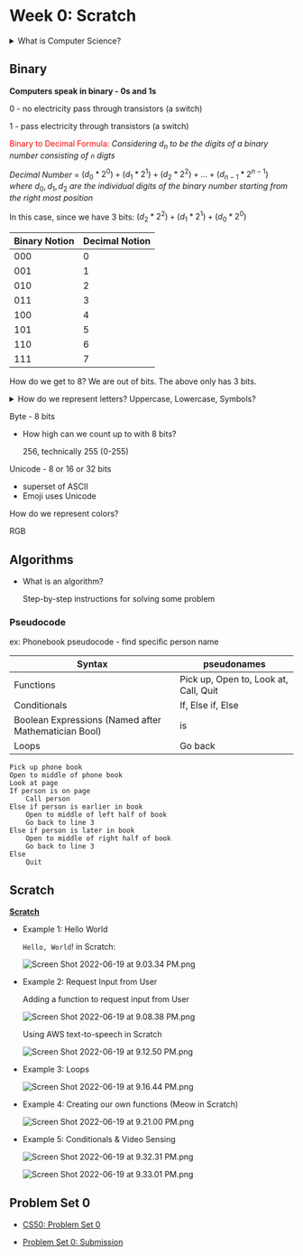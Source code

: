 # Week 0: Scratch

<details>
<summary> What is Computer Science? </summary>

Input → $\square$ → Output

Using computers to solve problems
</details>

## Binary

**Computers speak in binary - 0s and 1s**

0 - no electricity pass through transistors (a switch)

1 - pass electricity through transistors (a switch)

<span style="color:red"> Binary to Decimal Formula: </span>
*Considering* $d_n$ *to be the digits of a binary number consisting of `n` digts*

*Decimal Number* = $(d_0 * 2^0) + (d_1 * 2^1) + (d_2 * 2^2) + ... + (d_{n-1} * 2^{n-1})$
*where* $d_0, d_1, d_2$ *are the individual digits of the binary number starting from the right most position*

In this case, since we have 3 bits: $(d_2 * 2^2) + (d_1 * 2^1) + (d_0 * 2^0)$

| Binary Notion | Decimal Notion |
| --- | --- |
| 000 | 0 |
| 001 | 1 |
| 010 | 2 |
| 011 | 3 |
| 100 | 4 |
| 101 | 5 |
| 110 | 6 |
| 111 | 7 |

How do we get to 8? We are out of bits. The above only has 3 bits.

<details>
<summary> How do we represent letters? Uppercase, Lowercase, Symbols? </summary>

- ASCII - American Standard Code for Information Interchange
    
    A = 65 (ASCII) = 01000001
    
    ex: HI!
    
    | ASCII | Decimal | Binary |
    | --- | --- | --- |
    | H | 72 | 01001000 |
    | I | 73 | 01001001 |
    | ! | 33 | 00100001 |
    
    ![ASCII Chart](imgs/Screen_Shot_2022-06-17_at_10.06.43_PM.png)

    ASCII Chart
   
</details>

Byte - 8 bits

- How high can we count up to with 8 bits?
    
    256, technically 255 (0-255)
    

Unicode - 8 or 16 or 32 bits

- superset of ASCII
- Emoji uses Unicode

How do we represent colors?

RGB

## Algorithms

- What is an algorithm?
    
    Step-by-step instructions for solving some problem
    

### Pseudocode

ex: Phonebook pseudocode - find specific person name

| Syntax | pseudonames |
| --- | --- |
| Functions | Pick up, Open to, Look at, Call, Quit|
| Conditionals | If, Else if, Else |
| Boolean Expressions (Named after Mathematician Bool) | is |
| Loops | Go back |

```
Pick up phone book
Open to middle of phone book
Look at page
If person is on page
	Call person
Else if person is earlier in book
	Open to middle of left half of book
	Go back to line 3
Else if person is later in book
	Open to middle of right half of book
	Go back to line 3
Else
	Quit
```

## Scratch
[**Scratch**](https://scratch.mit.edu/)
- Example 1: Hello World
    
    `Hello, World`! in Scratch:
    
    ![Screen Shot 2022-06-19 at 9.03.34 PM.png](imgs/Screen_Shot_2022-06-19_at_9.03.34_PM.png)
    
- Example 2: Request Input from User
    
    Adding a function to request input from User
    
    ![Screen Shot 2022-06-19 at 9.08.38 PM.png](imgs/Screen_Shot_2022-06-19_at_9.08.38_PM.png)
    
    Using AWS text-to-speech in Scratch
    
    ![Screen Shot 2022-06-19 at 9.12.50 PM.png](imgs/Screen_Shot_2022-06-19_at_9.12.50_PM.png)
    
- Example 3: Loops
    
    ![Screen Shot 2022-06-19 at 9.16.44 PM.png](imgs/Screen_Shot_2022-06-19_at_9.16.44_PM.png)
    
- Example 4: Creating our own functions (Meow in Scratch)
    
    ![Screen Shot 2022-06-19 at 9.21.00 PM.png](imgs/Screen_Shot_2022-06-19_at_9.21.00_PM.png)
    
- Example 5: Conditionals & Video Sensing
    
    ![Screen Shot 2022-06-19 at 9.32.31 PM.png](imgs/Screen_Shot_2022-06-19_at_9.32.31_PM.png)
    
    ![Screen Shot 2022-06-19 at 9.33.01 PM.png](imgs/Screen_Shot_2022-06-19_at_9.33.01_PM.png)
    

## Problem Set 0
- [CS50: Problem Set 0](https://cs50.harvard.edu/x/2022/psets/0/)

- [Problem Set 0: Submission](Feed_the_Hippo.sb3)
